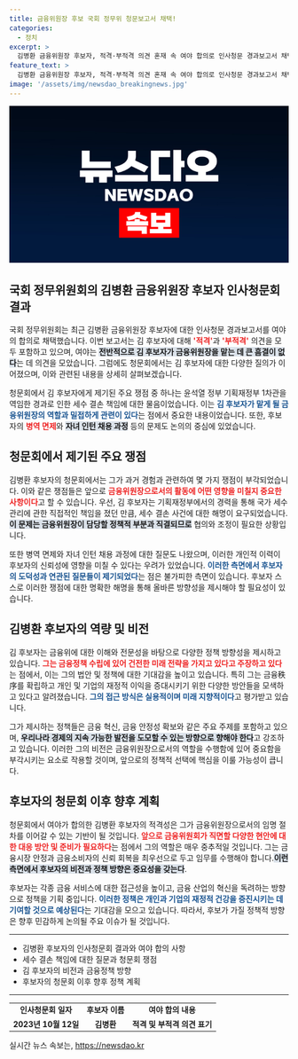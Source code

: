 ```yaml
---
title: 금융위원장 후보 국회 정무위 청문보고서 채택!
categories:
  - 정치
excerpt: >
  김병환 금융위원장 후보자, 적격·부적격 의견 혼재 속 여야 합의로 인사청문 경과보고서 채택! 세수 결손과 병역 면제 등 쟁점 여전히 남아 있어. 클릭하고 자세히 알아보세요!
feature_text: >
  김병환 금융위원장 후보자, 적격·부적격 의견 혼재 속 여야 합의로 인사청문 경과보고서 채택! 세수 결손과 병역 면제 등 쟁점 여전히 남아 있어. 클릭하고 자세히 알아보세요!
image: '/assets/img/newsdao_breakingnews.jpg'
---
```


<p><img src="/assets/img/newsdao_breakingnews.jpg" alt="ranknews 속보" /></p>

<h2 data-ke-size="size26">국회 정무위원회의 김병환 금융위원장 후보자 인사청문회 결과</h2>

<p data-ke-size="size16">국회 정무위원회는 최근 김병환 금융위원장 후보자에 대한 인사청문 경과보고서를 여야의 합의로 채택했습니다. 이번 보고서는 김 후보자에 대해 <b><span style="color: #ee2323;">'적격'</span></b>과 <b><span style="color: #ee2323;">'부적격'</span></b> 의견을 모두 포함하고 있으며, 여야는 <b><span style="background-color: #21538527;">전반적으로 김 후보자가 금융위원장을 맡는 데 큰 흠결이 없다</span></b>는 데 의견을 모았습니다. 그럼에도 청문회에서는 김 후보자에 대한 다양한 질의가 이어졌으며, 이와 관련된 내용을 상세히 살펴보겠습니다.</p>

<p data-ke-size="size16">청문회에서 김 후보자에게 제기된 주요 쟁점 중 하나는 윤석열 정부 기획재정부 1차관을 역임한 경과로 인한 세수 결손 책임에 대한 물음이었습니다. 이는 <b><span style="color: #1a5490;">김 후보자가 맡게 될 금융위원장의 역할과 밀접하게 관련이 있다</span></b>는 점에서 중요한 내용이었습니다. 또한, 후보자의 <b><span style="color: #ee2323;">병역 면제</span></b>와 <b><span style="background-color: #21538527;">자녀 인턴 채용 과정</span></b> 등의 문제도 논의의 중심에 있었습니다.</p>

<h2 data-ke-size="size26">청문회에서 제기된 주요 쟁점</h2>

<p data-ke-size="size16">김병환 후보자의 청문회에서는 그가 과거 경험과 관련하여 몇 가지 쟁점이 부각되었습니다. 이와 같은 쟁점들은 앞으로 <b><span style="color: #ee2323;">금융위원장으로서의 활동에 어떤 영향을 미칠지 중요한 사항이다</span></b>고 할 수 있습니다. 우선, 김 후보자는 기획재정부에서의 경력을 통해 국가 세수 관리에 관한 직접적인 책임을 졌던 만큼, 세수 결손 사건에 대한 해명이 요구되었습니다. <b><span style="background-color: #21538527;">이 문제는 금융위원장이 담당할 정책적 부분과 직결되므로</span></b> 협의와 조정이 필요한 상황입니다.</p>

<p data-ke-size="size16">또한 병역 면제와 자녀 인턴 채용 과정에 대한 질문도 나왔으며, 이러한 개인적 이력이 후보자의 신뢰성에 영향을 미칠 수 있다는 우려가 있었습니다. <b><span style="color: #1a5490;">이러한 측면에서 후보자의 도덕성과 연관된 질문들이 제기되었다</span></b>는 점은 불가피한 측면이 있습니다. 후보자 스스로 이러한 쟁점에 대한 명확한 해명을 통해 올바른 방향성을 제시해야 할 필요성이 있습니다.</p>

<h2 data-ke-size="size26">김병환 후보자의 역량 및 비전</h2>

<p data-ke-size="size16">김 후보자는 금융위에 대한 이해와 전문성을 바탕으로 다양한 정책 방향성을 제시하고 있습니다. <b><span style="color: #ee2323;">그는 금융정책 수립에 있어 건전한 미래 전략을 가지고 있다고 주장하고 있다</span></b>는 점에서, 이는 그의 법안 및 정책에 대한 기대감을 높이고 있습니다. 특히 그는 금융秩序를 확립하고 개인 및 기업의 재정적 이익을 증대시키기 위한 다양한 방안들을 모색하고 있다고 알려졌습니다. <b><span style="color: #1a5490;">그의 접근 방식은 실용적이며 미래 지향적이다</span></b>고 평가받고 있습니다.</p>

<p data-ke-size="size16">그가 제시하는 정책들은 금융 혁신, 금융 안정성 확보와 같은 주요 주제를 포함하고 있으며, <b><span style="background-color: #21538527;">우리나라 경제의 지속 가능한 발전을 도모할 수 있는 방향으로 향해야 한다</span></b>고 강조하고 있습니다. 이러한 그의 비전은 금융위원장으로서의 역할을 수행함에 있어 중요함을 부각시키는 요소로 작용할 것이며, 앞으로의 정책적 선택에 핵심을 이룰 가능성이 큽니다.</p>

<h2 data-ke-size="size26">후보자의 청문회 이후 향후 계획</h2>

<p data-ke-size="size16">청문회에서 여야가 합의한 김병환 후보자의 적격성은 그가 금융위원장으로서의 임명 절차를 이어갈 수 있는 기반이 될 것입니다. <b><span style="color: #ee2323;">앞으로 금융위원회가 직면할 다양한 현안에 대한 대응 방안 및 준비가 필요하다</span></b>는 점에서 그의 역할은 매우 중추적일 것입니다. 그는 금융시장 안정과 금융소비자의 신뢰 회복을 최우선으로 두고 임무를 수행해야 합니다.<b><span style="background-color: #21538527;">이런 측면에서 후보자의 비전과 정책 방향은 중요성을 갖는다</span></b>.</p>

<p data-ke-size="size16">후보자는 각종 금융 서비스에 대한 접근성을 높이고, 금융 산업의 혁신을 독려하는 방향으로 정책을 기획 중입니다. <b><span style="color: #1a5490;">이러한 정책은 개인과 기업의 재정적 건강을 증진시키는 데 기여할 것으로 예상된다</span></b>는 기대감을 모으고 있습니다. 따라서, 후보가 가질 정책적 방향은 향후 민감하게 논의될 주요 이슈가 될 것입니다.</p>

<hr />

<ul>
    <li>김병환 후보자의 인사청문회 결과와 여야 합의 사항</li>
    <li>세수 결손 책임에 대한 질문과 청문회 쟁점</li>
    <li>김 후보자의 비전과 금융정책 방향</li>
    <li>후보자의 청문회 이후 향후 정책 계획</li>
</ul>

<hr />

<table style="width: 100%; border-collapse: collapse;">
    <tr>
        <td style="text-align: center; height: 17px;"><b>인사청문회 일자</b></td>
        <td style="text-align: center; height: 17px;"><b>후보자 이름</b></td>
        <td style="text-align: center; height: 17px;"><b>여야 합의 내용</b></td>
    </tr>
    <tr>
        <td style="text-align: center; height: 17px;"><b>2023년 10월 12일</b></td>
        <td style="text-align: center; height: 17px;"><b>김병환</b></td>
        <td style="text-align: center; height: 17px;"><b>적격 및 부적격 의견 표기</b></td>
    </tr>
</table>

<p data-ke-size="size16"></p>
실시간 뉴스 속보는, <a href="https://newsdao.kr" rel="dofollow">https://newsdao.kr</a>


